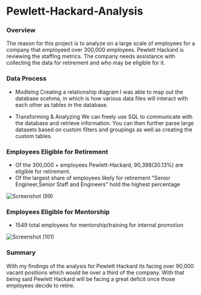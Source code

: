 # Pewlett-Hackard-Analysis
### Overview
The reason for this project is to analyze on a large scale of employees for a company that employeed over 300,000 employees. Pewlett Hackard is reviewing the staffing metrics. The company needs assistance with collecting the data for retirement and who may be eligible for it. 
### Data Process
* Modleing 
  Creating a relationship diagram I was able to map out the database scehma, in which is how various data files will interact with each other as tables in the database.
  
* Transforming & Analyzing 
  We can freely use SQL to communicate with the database and retrieve information. You can then further parse large datasets based on custom filters and groupings as well as creating the custom tables. 
  

### Employees Eligible for Retirement
* Of the 300,000 + employees Pewlett-Hackard, 90,398(30.13%) are eligible for retirement.
* Of the largest share of employees likely for retirement "Senior Engineer,Senior Staff and Engineers" hold the highest percentage 

![Screenshot (99)](https://user-images.githubusercontent.com/64110317/130379833-1b186eaf-563d-4abb-8ce9-3a02300989a1.png)

### Employees Eligible for Mentorship
* 1549 total employees for mentorship/training for internal promotion

![Screenshot (101)](https://user-images.githubusercontent.com/64110317/130380307-61cd115c-505a-4edc-9f6d-f61aaff3dda2.png)

### Summary
With my findings of the analysis for Pewlett Hackard its facing over 90,000 vacant positions which would be over a third of the company. With that being said Pewlett Hackard will be facing a great deficit once those employees decide to retire. 

